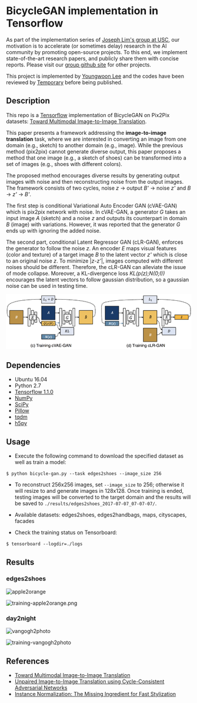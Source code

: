 # BicycleGAN implementation in Tensorflow

As part of the implementation series of [Joseph Lim's group at USC](http://csail.mit.edu/~lim), our motivation is to accelerate (or sometimes delay) research in the AI community by promoting open-source projects. To this end, we implement state-of-the-art research papers, and publicly share them with concise reports. Please visit our [group github site](https://github.com/gitlimlab) for other projects.

This project is implemented by [Youngwoon Lee](https://github.com/youngwoon) and the codes have been reviewed by [Temporary]() before being published.

## Description

This repo is a [Tensorflow](https://www.tensorflow.org/) implementation of BicycleGAN on Pix2Pix datasets: [Toward Multimodal Image-to-Image Translation](http://papers.nips.cc/paper/6650-toward-multimodal-image-to-image-translation).

This paper presents a framework addressing the **image-to-image translation** task, where we are interested in converting an image from one domain (e.g., sketch) to another domain (e.g., image). While the previous method (pix2pix) cannot generate diverse output, this paper proposes a method that one image (e.g., a sketch of shoes) can be transformed into a set of images (e.g., shoes with different colors).

The proposed method encourages diverse results by generating output images with noise and then reconstructing noise from the output images. The framework consists of two cycles, noise *z* -> output *B'* -> noise *z'* and *B* -> *z'* -> *B'*.

The first step is conditional Variational Auto Encoder GAN (cVAE-GAN) which is pix2pix network with noise. In cVAE-GAN, a generator *G* takes an input image *A* (sketch) and a noise *z* and outputs its counterpart in domain *B* (image) with variations. However, it was reported that the generator *G* ends up with ignoring the added noise.

The second part, conditional Latent Regressor GAN (cLR-GAN), enforces the generator to follow the noise *z*. An encoder *E* maps visual features (color and texture) of a target image *B* to the latent vector *z'* which is close to an original noise *z*. To minimize |*z*-*z'*|, images computed with different noises should be different.  Therefore, the cLR-GAN can alleviate the issue of mode collapse. Moreover, a KL-divergence loss *KL(p(z);N(0;I))* encourages the latent vectors to follow gaussian distribution, so a gaussian noise can be used in testing time.

![paper-figure](assets/paper-figure.png)

## Dependencies

- Ubuntu 16.04
- Python 2.7
- [Tensorflow 1.1.0](https://www.tensorflow.org/)
- [NumPy](https://pypi.python.org/pypi/numpy)
- [SciPy](https://pypi.python.org/pypi/scipy)
- [Pillow](https://pillow.readthedocs.io/en/4.0.x/)
- [tqdm](https://github.com/tqdm/tqdm)
- [h5py](http://docs.h5py.org/en/latest/)

## Usage

- Execute the following command to download the specified dataset as well as train a model:

```
$ python bicycle-gan.py --task edges2shoes --image_size 256
```

- To reconstruct 256x256 images, set `--image_size` to 256; otherwise it will resize to and generate images in 128x128.
  Once training is ended, testing images will be converted to the target domain and the results will be saved to `./results/edges2shoes_2017-07-07_07-07-07/`.
- Available datasets: edges2shoes, edges2handbags, maps, cityscapes, facades


- Check the training status on Tensorboard:

```
$ tensorboard --logdir=./logs
```

## Results

### edges2shoes

![apple2orange](assets/apple2orange.png)

![training-apple2orange.png](assets/training-apple2orange.png)

### day2night

![vangogh2photo](assets/vangogh2photo.png)

![training-vangogh2photo](assets/training-vangogh2photo.png)

## References

- [Toward Multimodal Image-to-Image Translation](http://papers.nips.cc/paper/6650-toward-multimodal-image-to-image-translation)
- [Unpaired Image-to-Image Translation using Cycle-Consistent Adversarial Networks](https://arxiv.org/abs/1703.10593)
- [Instance Normalization: The Missing Ingredient for Fast Stylization](https://arxiv.org/abs/1607.08022)
